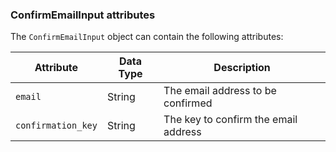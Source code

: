 ### ConfirmEmailInput attributes

The `ConfirmEmailInput` object can contain the following attributes:

Attribute |  Data Type | Description
--- | --- | ---
`email` | String | The email address to be confirmed
`confirmation_key` | String | The key to confirm the email address

